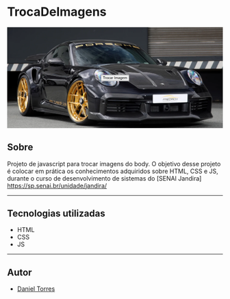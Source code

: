 # TrocaDeImagens
![](./img/IMG.png)



## Sobre

Projeto de javascript para trocar imagens do body. O objetivo desse projeto é colocar em prática os conhecimentos adquiridos sobre HTML, CSS e JS, durante o curso de desenvolvimento de sistemas do [SENAI Jandira] https://sp.senai.br/unidade/jandira/

---
## Tecnologias utilizadas

- HTML
- CSS
- JS

---

## Autor

- [Daniel Torres](https://www.linkedin.com/in/daniel-torres-007a54217/)